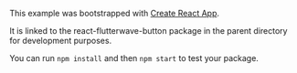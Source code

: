 This example was bootstrapped with [Create React App](https://github.com/facebook/create-react-app).

It is linked to the react-flutterwave-button package in the parent directory for development purposes.

You can run `npm install` and then `npm start` to test your package.
